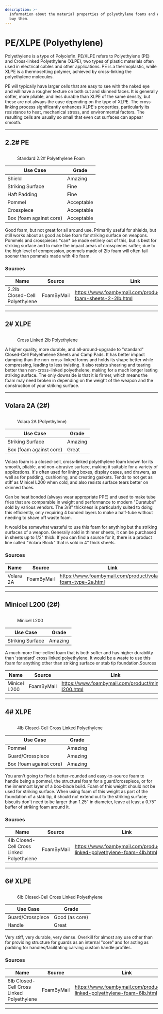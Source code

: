 ```yaml
---
description: >-
  Information about the material properties of polyethylene foams and where to
  buy them.
---
```


# PE/XLPE (Polyethylene)

Polyethylene is a type of Polyolefin. PE/XLPE refers to Polyethylene (PE) and Cross-linked Polyethylene (XLPE), two types of plastic materials often used in electrical cables and other applications. PE is a thermoplastic, while XLPE is a thermosetting polymer, achieved by cross-linking the polyethylene molecules.&#x20;

PE will typically have larger cells that are easy to see with the naked eye and will have a rougher texture on both cut and skinned faces. It is generally softer, more pliable, and less durable than XLPE of the same density, but these are not always the case depending on the type of XLPE. The cross-linking process significantly enhances XLPE's properties, particularly its resistance to heat, mechanical stress, and environmental factors. The resulting cells are usually so small that even cut surfaces can appear smooth.

***

## 2.2# PE&#x20;

<div align="left"><figure><img src="../../../../../.gitbook/assets/Untitled (20).jpg" alt=""><figcaption><p>Standard 2.2# Polyethylene Foam</p></figcaption></figure></div>

| Use Case                | Grade      |
| ----------------------- | ---------- |
| Shield                  | Amazing    |
| Striking Surface        | Fine       |
| Haft Padding            | Fine       |
| Pommel                  | Acceptable |
| Crosspiece              | Acceptable |
| Box (foam against core) | Acceptable |

Good foam, but not great for all around use. Primarily useful for shields, but still works about as good as blue foam for striking surface on weapons. Pommels and crosspieces \*can\* be made entirely out of this, but is best for striking surface and to make the impact areas of crosspieces softer; due to the high level of compression, pommels made of 2lb foam will often fail sooner than pommels made with 4lb foam.

### Sources

<table data-header-hidden><thead><tr><th width="237">Name</th><th align="center">Source</th><th>Link</th></tr></thead><tbody><tr><td>2.2lb Closed-Cell Polyethylene</td><td align="center">FoamByMail</td><td><a href="https://www.foambymail.com/product/polyethylene-foam-sheets-2-2lb.html">https://www.foambymail.com/product/polyethylene-foam-sheets-2-2lb.html</a></td></tr></tbody></table>

***

## 2# XLPE

<div align="left"><figure><img src="../../../../../.gitbook/assets/Untitled (22).jpg" alt=""><figcaption><p>Cross Linked 2lb Polyethylene</p></figcaption></figure></div>

A higher quality, more durable, and all-around-upgrade to "standard" Closed-Cell Polyethelene Sheets and Camp Pads. It has better impact damping than the non-cross-linked forms and holds its shape better while compressing, leading to less twisting. It also resists shearing and tearing better than non-cross-linked polyethelene, making for a much longer lasting striking surface. The only downside is that it is firmer, which means the foam may need broken in depending on the weight of the weapon and the construction of your striking surface.

***

## Volara 2A (2#)

<div align="left"><figure><img src="../../../../../.gitbook/assets/Untitled (26).jpg" alt=""><figcaption><p>Volara 2A (Polyethylene)</p></figcaption></figure></div>

| Use Case                | Grade   |
| ----------------------- | ------- |
| Striking Surface        | Amazing |
| Box (foam against core) | Great   |

Volara foam is a closed-cell, cross-linked polyethylene foam known for its smooth, pliable, and non-abrasive surface, making it suitable for a variety of applications. It's often used for lining boxes, display cases, and drawers, as well as for padding, cushioning, and creating gaskets. Tends to not get as stiff as Minicel L200 when cold, and also resists surface tears better on skinned faces.

Can be heat bonded (always wear appropriate PPE) and used to make tube fries that are comparable in weight and performance to modern "Duratube" sold by various vendors. The 3/8" thickness is particularly suited to doing this efficiently, only requiring 4 bonded layers to make a half-tube without needing to shave off waste foam.&#x20;

It would be somewhat wasteful to use this foam for anything but the striking surfaces of a weapon. Generally sold in thinner sheets, it can be purchased in sheets up to 1/2" thick. If you can find a source for it, there is a product line called "Volara Block" that is sold in 4" thick sheets.&#x20;

### Sources

<table data-header-hidden><thead><tr><th width="237">Name</th><th align="center">Source</th><th>Link</th></tr></thead><tbody><tr><td>Volara 2A</td><td align="center">FoamByMail</td><td><a href="https://www.foambymail.com/product/volara-foam-type-2a.html">https://www.foambymail.com/product/volara-foam-type-2a.html</a></td></tr></tbody></table>

***

## Minicel L200 (2#)&#x20;

<div align="left"><figure><img src="../../../../../.gitbook/assets/Untitled (23).jpg" alt=""><figcaption><p>Minicel L200</p></figcaption></figure></div>

| Use Case         | Grade   |
| ---------------- | ------- |
| Striking Surface | Amazing |

A much more fine-celled foam that is both softer and has higher durability than 'standard' cross linked polyethylene. It would be a waste to use this foam for anything other than striking surface or stab tip foundation.Sources

<table data-header-hidden><thead><tr><th width="152">Name</th><th width="129" align="center">Source</th><th>Link</th></tr></thead><tbody><tr><td>Minicel L200</td><td align="center">FoamByMail</td><td><a href="https://www.foambymail.com/product/minicel-l200.html">https://www.foambymail.com/product/minicel-l200.html</a></td></tr></tbody></table>



***

## 4# XLPE

<div align="left"><figure><img src="../../../../../.gitbook/assets/Untitled (25).jpg" alt=""><figcaption><p>4lb Closed-Cell Cross Linked Polyethylene</p></figcaption></figure></div>

| Use Case                | Grade   |
| ----------------------- | ------- |
| Pommel                  | Amazing |
| Guard/Crosspiece        | Amazing |
| Box (foam against core) | Amazing |

You aren't going to find a better-rounded and easy-to-source foam to handle being a pommel, the structural foam for a guard/crosspiece, or for the innermost layer of a box-blade build. Foam of this weight should not be used for striking surface. When using foam of this weight as part of the foundation of a stab tip, it should not extend out to the striking surface; biscuits don't need to be larger than 1.25" in diameter, leave at least a 0.75" buffer of striking foam around it.

### Sources

<table data-header-hidden><thead><tr><th width="237">Name</th><th width="148" align="center">Source</th><th>Link</th></tr></thead><tbody><tr><td>4lb Closed-Cell Cross Linked Polyethylene</td><td align="center">FoamByMail</td><td><a href="https://www.foambymail.com/product/cross-linked-polyethylene-foam-4lb.html">https://www.foambymail.com/product/cross-linked-polyethylene-foam-4lb.html</a></td></tr></tbody></table>

***

## 6# XLPE&#x20;

<div align="left"><figure><img src="../../../../../.gitbook/assets/Untitled (25).jpg" alt=""><figcaption><p>6lb Closed-Cell Cross Linked Polyethylene</p></figcaption></figure></div>

| Use Case         | Grade          |
| ---------------- | -------------- |
| Guard/Crosspiece | Good (as core) |
| Handle           | Great          |

Very stiff, very durable, very dense. Overkill for almost any use other than for providing structure for guards as an internal "core" and for acting as padding for handles/facilitating carving custom handle profiles.

### Sources

<table data-header-hidden><thead><tr><th width="237">Name</th><th width="148" align="center">Source</th><th>Link</th></tr></thead><tbody><tr><td>6lb Closed-Cell Cross Linked Polyethylene</td><td align="center">FoamByMail</td><td><a href="https://www.foambymail.com/product/cross-linked-polyethylene-foam-4lb.html">https://www.foambymail.com/product/cross-linked-polyethylene-foam-6lb.html</a></td></tr></tbody></table>

***

